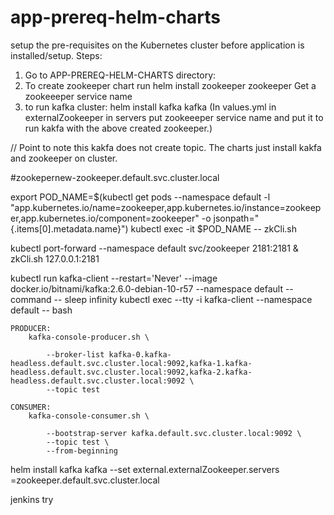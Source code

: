 # app-prereq-helm-charts
setup the pre-requisites on the Kubernetes cluster before application is installed/setup.
Steps:
1. Go to APP-PREREQ-HELM-CHARTS directory:
2. To create zookeeper chart run
helm install zookeeper zookeeper
Get a zookeeeper service name
3. to run kafka cluster:
helm install kafka kafka (In values.yml in externalZookeeper in servers put zookeeeper service name and put it to run kakfa with the above created zookeeper.)

// Point to note this kakfa does not create topic. The charts just install kakfa and zookeeper on cluster.

#zookepernew-zookeeper.default.svc.cluster.local

 export POD_NAME=$(kubectl get pods --namespace default -l "app.kubernetes.io/name=zookeeper,app.kubernetes.io/instance=zookeeper,app.kubernetes.io/component=zookeeper" -o jsonpath="{.items[0].metadata.name}")
    kubectl exec -it $POD_NAME -- zkCli.sh

kubectl port-forward --namespace default svc/zookeeper 2181:2181 &
    zkCli.sh 127.0.0.1:2181


kubectl run kafka-client --restart='Never' --image docker.io/bitnami/kafka:2.6.0-debian-10-r57 --namespace default --command -- sleep infinity
    kubectl exec --tty -i kafka-client --namespace default -- bash

    PRODUCER:
        kafka-console-producer.sh \
            
            --broker-list kafka-0.kafka-headless.default.svc.cluster.local:9092,kafka-1.kafka-headless.default.svc.cluster.local:9092,kafka-2.kafka-headless.default.svc.cluster.local:9092 \
            --topic test

    CONSUMER:
        kafka-console-consumer.sh \
            
            --bootstrap-server kafka.default.svc.cluster.local:9092 \
            --topic test \
            --from-beginning


helm install kafka kafka --set external.externalZookeeper.servers =zookeeper.default.svc.cluster.local


jenkins try
